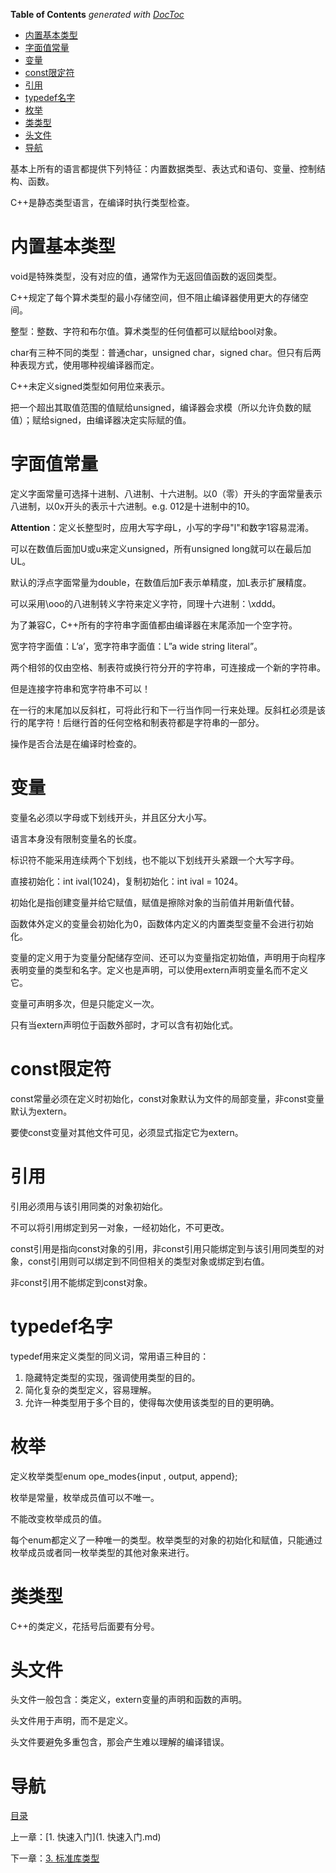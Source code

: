 <!-- START doctoc generated TOC please keep comment here to allow auto update -->
<!-- DON'T EDIT THIS SECTION, INSTEAD RE-RUN doctoc TO UPDATE -->
**Table of Contents**  *generated with [DocToc](https://github.com/thlorenz/doctoc)*

- [内置基本类型](#%E5%86%85%E7%BD%AE%E5%9F%BA%E6%9C%AC%E7%B1%BB%E5%9E%8B)
- [字面值常量](#%E5%AD%97%E9%9D%A2%E5%80%BC%E5%B8%B8%E9%87%8F)
- [变量](#%E5%8F%98%E9%87%8F)
- [const限定符](#const%E9%99%90%E5%AE%9A%E7%AC%A6)
- [引用](#%E5%BC%95%E7%94%A8)
- [typedef名字](#typedef%E5%90%8D%E5%AD%97)
- [枚举](#%E6%9E%9A%E4%B8%BE)
- [类类型](#%E7%B1%BB%E7%B1%BB%E5%9E%8B)
- [头文件](#%E5%A4%B4%E6%96%87%E4%BB%B6)
- [导航](#%E5%AF%BC%E8%88%AA)

<!-- END doctoc generated TOC please keep comment here to allow auto update -->

基本上所有的语言都提供下列特征：内置数据类型、表达式和语句、变量、控制结构、函数。

C++是静态类型语言，在编译时执行类型检查。

# 内置基本类型

void是特殊类型，没有对应的值，通常作为无返回值函数的返回类型。

C++规定了每个算术类型的最小存储空间，但不阻止编译器使用更大的存储空间。

整型：整数、字符和布尔值。算术类型的任何值都可以赋给bool对象。

char有三种不同的类型：普通char，unsigned char，signed char。但只有后两种表现方式，使用哪种视编译器而定。

C++未定义signed类型如何用位来表示。

把一个超出其取值范围的值赋给unsigned，编译器会求模（所以允许负数的赋值）；赋给signed，由编译器决定实际赋的值。


# 字面值常量

定义字面常量可选择十进制、八进制、十六进制。以0（零）开头的字面常量表示八进制，以0x开头的表示十六进制。e.g. 012是十进制中的10。

**Attention**：定义长整型时，应用大写字母L，小写的字母"l"和数字1容易混淆。

可以在数值后面加U或u来定义unsigned，所有unsigned long就可以在最后加UL。

默认的浮点字面常量为double，在数值后加F表示单精度，加L表示扩展精度。

可以采用\ooo的八进制转义字符来定义字符，同理十六进制：\xddd。

为了兼容C，C++所有的字符串字面值都由编译器在末尾添加一个空字符。

宽字符字面值：L’a’，宽字符串字面值：L”a wide string literal”。

两个相邻的仅由空格、制表符或换行符分开的字符串，可连接成一个新的字符串。

但是连接字符串和宽字符串不可以！

在一行的末尾加以反斜杠，可将此行和下一行当作同一行来处理。反斜杠必须是该行的尾字符！后继行首的任何空格和制表符都是字符串的一部分。

操作是否合法是在编译时检查的。

# 变量

变量名必须以字母或下划线开头，并且区分大小写。

语言本身没有限制变量名的长度。

标识符不能采用连续两个下划线，也不能以下划线开头紧跟一个大写字母。

直接初始化：int ival(1024)，复制初始化：int ival = 1024。

初始化是指创建变量并给它赋值，赋值是擦除对象的当前值并用新值代替。

函数体外定义的变量会初始化为0，函数体内定义的内置类型变量不会进行初始化。

变量的定义用于为变量分配储存空间、还可以为变量指定初始值，声明用于向程序表明变量的类型和名字。定义也是声明，可以使用extern声明变量名而不定义它。

变量可声明多次，但是只能定义一次。

只有当extern声明位于函数外部时，才可以含有初始化式。


# const限定符

const常量必须在定义时初始化，const对象默认为文件的局部变量，非const变量默认为extern。

要使const变量对其他文件可见，必须显式指定它为extern。


# 引用

引用必须用与该引用同类的对象初始化。

不可以将引用绑定到另一对象，一经初始化，不可更改。

const引用是指向const对象的引用，非const引用只能绑定到与该引用同类型的对象，const引用则可以绑定到不同但相关的类型对象或绑定到右值。

非const引用不能绑定到const对象。 

# typedef名字

typedef用来定义类型的同义词，常用语三种目的：

1. 隐藏特定类型的实现，强调使用类型的目的。
2. 简化复杂的类型定义，容易理解。
3. 允许一种类型用于多个目的，使得每次使用该类型的目的更明确。


# 枚举

定义枚举类型enum ope_modes{input , output, append};

枚举是常量，枚举成员值可以不唯一。

不能改变枚举成员的值。

每个enum都定义了一种唯一的类型。枚举类型的对象的初始化和赋值，只能通过枚举成员或者同一枚举类型的其他对象来进行。


# 类类型

C++的类定义，花括号后面要有分号。


# 头文件

头文件一般包含：类定义，extern变量的声明和函数的声明。

头文件用于声明，而不是定义。

头文件要避免多重包含，那会产生难以理解的编译错误。


# 导航

[目录](README.md)

上一章：[1. 快速入门](1. 快速入门.md)

下一章：[3. 标准库类型](3. 标准库类型.md)